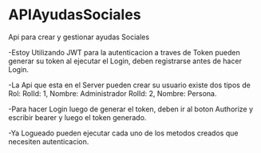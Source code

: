 # APIAyudasSociales
Api para crear y gestionar ayudas Sociales

-Estoy Utilizando JWT para la autenticacion a traves de Token pueden generar su token al ejecutar el
Login, deben registrarse antes de hacer Login.

-La Api que esta en el Server pueden crear su usuario existe dos tipos de Rol:
RolId: 1, Nombre: Administrador
RolId: 2, Nombre: Persona.

-Para hacer Login luego de generar el token, deben ir al boton Authorize y escribir bearer y luego el token generado.

-Ya Logueado pueden ejecutar cada uno de los metodos creados que necesiten autenticacion.
